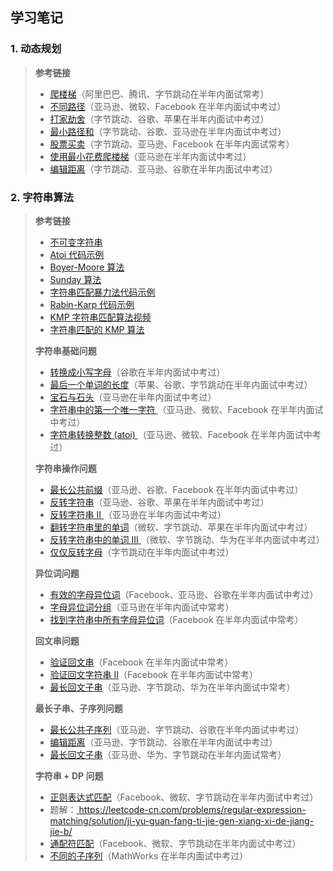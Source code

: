 ## 学习笔记

### 1. 动态规划





> **参考链接**
>
> - [爬楼梯](https://leetcode-cn.com/problems/climbing-stairs/)（阿里巴巴、腾讯、字节跳动在半年内面试常考）
> - [不同路径](https://leetcode-cn.com/problems/unique-paths/)（亚马逊、微软、Facebook 在半年内面试中考过）
> - [打家劫舍](https://leetcode-cn.com/problems/house-robber/)（字节跳动、谷歌、苹果在半年内面试中考过）
> - [最小路径和](https://leetcode-cn.com/problems/minimum-path-sum/)（字节跳动、谷歌、亚马逊在半年内面试中考过）
> - [股票买卖](https://leetcode-cn.com/problems/best-time-to-buy-and-sell-stock/)（字节跳动、亚马逊、Facebook 在半年内面试常考）
> - [使用最小花费爬楼梯](https://leetcode-cn.com/problems/min-cost-climbing-stairs/)（亚马逊在半年内面试中考过）
> - [编辑距离](https://leetcode-cn.com/problems/edit-distance/)（字节跳动、亚马逊、谷歌在半年内面试中考过）
>

### 2. 字符串算法





> **参考链接**
>
> - [不可变字符串](https://lemire.me/blog/2017/07/07/are-your-strings-immutable/)
> - [ Atoi 代码示例](https://shimo.im/docs/5kykuLmt7a4DdjSP)
> - [ Boyer-Moore 算法](https://www.ruanyifeng.com/blog/2013/05/boyer-moore_string_search_algorithm.html)
> - [ Sunday 算法](https://blog.csdn.net/u012505432/article/details/52210975)
> - [字符串匹配暴力法代码示例](https://shimo.im/docs/8G0aJqNL86wWrPUE)
> - [ Rabin-Karp 代码示例](https://shimo.im/docs/1wnsM7eaZ6Ab9j9M)
> - [ KMP 字符串匹配算法视频](https://www.bilibili.com/video/av11866460?from=search&seid=17425875345653862171)
> - [字符串匹配的 KMP 算法](http://www.ruanyifeng.com/blog/2013/05/Knuth–Morris–Pratt_algorithm.html)
>
> **字符串基础问题**
>
> - [转换成小写字母](https://leetcode-cn.com/problems/to-lower-case/)（谷歌在半年内面试中考过）
> - [最后一个单词的长度](https://leetcode-cn.com/problems/length-of-last-word/)（苹果、谷歌、字节跳动在半年内面试中考过）
> - [宝石与石头](https://leetcode-cn.com/problems/jewels-and-stones/)（亚马逊在半年内面试中考过）
> - [字符串中的第一个唯一字符
>    ](https://leetcode-cn.com/problems/first-unique-character-in-a-string/)（亚马逊、微软、Facebook 在半年内面试中考过）
> - [字符串转换整数 (atoi) ](https://leetcode-cn.com/problems/string-to-integer-atoi/)（亚马逊、微软、Facebook 在半年内面试中考过）
>
> **字符串操作问题**
>
> - [最长公共前缀](https://leetcode-cn.com/problems/longest-common-prefix/description/)（亚马逊、谷歌、Facebook 在半年内面试中考过）
> - [反转字符串](https://leetcode-cn.com/problems/reverse-string)（亚马逊、谷歌、苹果在半年内面试中考过）
> - [反转字符串 II ](https://leetcode-cn.com/problems/reverse-string-ii/)（亚马逊在半年内面试中考过）
> - [翻转字符串里的单词](https://leetcode-cn.com/problems/reverse-words-in-a-string/)（微软、字节跳动、苹果在半年内面试中考过）
> - [反转字符串中的单词 III ](https://leetcode-cn.com/problems/reverse-words-in-a-string-iii/)（微软、字节跳动、华为在半年内面试中考过）
> - [仅仅反转字母](https://leetcode-cn.com/problems/reverse-only-letters/)（字节跳动在半年内面试中考过）
>
> **异位词问题**
>
> - [有效的字母异位词](https://leetcode-cn.com/problems/valid-anagram/)（Facebook、亚马逊、谷歌在半年内面试中考过）
> - [字母异位词分组](https://leetcode-cn.com/problems/group-anagrams/)（亚马逊在半年内面试中常考）
> - [找到字符串中所有字母异位词](https://leetcode-cn.com/problems/find-all-anagrams-in-a-string/)（Facebook 在半年内面试中常考）
>
> **回文串问题**
>
> - [验证回文串](https://leetcode-cn.com/problems/valid-palindrome/)（Facebook 在半年内面试中常考）
> - [验证回文字符串 Ⅱ](https://leetcode-cn.com/problems/valid-palindrome-ii/)（Facebook 在半年内面试中常考）
> - [最长回文子串](https://leetcode-cn.com/problems/longest-palindromic-substring/)（亚马逊、字节跳动、华为在半年内面试中常考）
>
> **最长子串、子序列问题**
>
> - [最长公共子序列](https://leetcode-cn.com/problems/longest-common-subsequence/)（亚马逊、字节跳动、谷歌在半年内面试中考过）
> - [编辑距离](https://leetcode-cn.com/problems/edit-distance/)（亚马逊、字节跳动、谷歌在半年内面试中考过）
> - [最长回文子串](https://leetcode-cn.com/problems/longest-palindromic-substring/)（亚马逊、华为、字节跳动在半年内面试常考）
>
> **字符串 + DP 问题**
>
> - [正则表达式匹配](https://leetcode-cn.com/problems/regular-expression-matching/)（Facebook、微软、字节跳动在半年内面试中考过）
> - 题解：[ https://leetcode-cn.com/problems/regular-expression-matching/solution/ji-yu-guan-fang-ti-jie-gen-xiang-xi-de-jiang-jie-b/ ](https://leetcode-cn.com/problems/regular-expression-matching/solution/ji-yu-guan-fang-ti-jie-gen-xiang-xi-de-jiang-jie-b/)
> - [通配符匹配](https://leetcode-cn.com/problems/wildcard-matching/)（Facebook、微软、字节跳动在半年内面试中考过）
> - [不同的子序列](https://leetcode-cn.com/problems/distinct-subsequences/)（MathWorks 在半年内面试中考过）



















